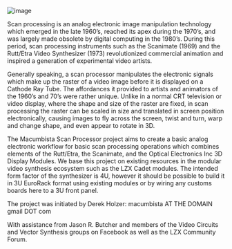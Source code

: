 
![image](https://user-images.githubusercontent.com/23248438/156030378-030bf825-79dd-48ce-9e67-12d727e42d45.png)


Scan processing is an analog electronic image manipulation technology which emerged in the late 1960’s, reached its apex during the 1970’s, and was largely made obsolete by digital computing in the 1980’s. During this period, scan processing instruments such as the Scanimate (1969) and the Rutt/Etra Video Synthesizer (1973) revolutionized commercial animation and inspired a generation of experimental video artists.

Generally speaking, a scan processor manipulates the electronic signals which make up the raster of a video image before it is displayed on a Cathode Ray Tube. The affordances it provided to artists and animators of the 1960’s and 70’s were rather unique. Unlike in a normal CRT television or video display, where the shape and size of the raster are fixed, in scan processing the raster can be scaled in size and translated in screen position electronically, causing images to fly across the screen, twist and turn, warp and change shape, and even appear to rotate in 3D.

The Macumbista Scan Processor project aims to create a basic analog electronic workflow for basic scan processing operations which combines elements of the Rutt/Etra, the Scanimate, and the Optical Electronics Inc 3D Display Modules. We base this project on existing resources in the modular video synthesis ecosystem such as the LZX Cadet modules. The intended form factor of the synthesizer is 4U, however it should be possible to build it in 3U EuroRack format using existing modules or by wiring any customs boards here to a 3U front panel.

The project was initiated by Derek Holzer: macumbista AT THE DOMAIN gmail DOT com

With assistance from Jason R. Butcher and members of the Video Circuits and Vector Synthesis groups on Facebook as well as the LZX Community Forum.
